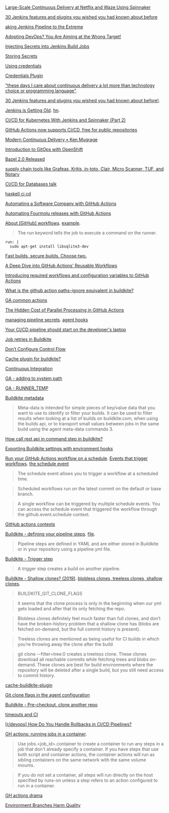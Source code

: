[Large-Scale Continuous Delivery at Netflix and Waze Using Spinnaker](https://www.youtube.com/watch?time_continue=12&v=PLNheBiWOGI)

[30 Jenkins features and plugins you wished you had known about before](https://www.youtube.com/watch?v=6BIry0cepz4)

[aking Jenkins Pipeline to the Extreme](https://www.youtube.com/watch?v=LgcYertiI70)

[Adopting DevOps? You Are Aiming at the Wrong Target!](https://www.infoq.com/presentations/devops-transforming-it)


[Injecting Secrets into Jenkins Build Jobs
](https://support.cloudbees.com/hc/en-us/articles/203802500-Injecting-Secrets-into-Jenkins-Build-Jobs)

[Storing Secrets ](https://jenkins.io/doc/developer/security/secrets/)

[Using credentials](https://jenkins.io/doc/book/using/using-credentials/)

[Credentials Plugin](https://wiki.jenkins.io/display/JENKINS/Credentials+Plugin)

["these days I care about continuous delivery a lot more than technology choice or programming language"](https://twitter.com/thumphriees/status/1054480904167419905).

[30 Jenkins features and plugins you wished you had known about before!](https://www.youtube.com/watch?v=6BIry0cepz4).

[Jenkins is Getting Old](https://itnext.io/jenkins-is-getting-old-2c98b3422f79). [hn](https://news.ycombinator.com/item?id=19781251).

[CI/CD for Kubernetes With Jenkins and Spinnaker (Part 2)](https://dzone.com/articles/cicd-for-kubernetes-with-jenkins-and-spinnaker-con)

[GitHub Actions now supports CI/CD, free for public repositories](https://news.ycombinator.com/item?id=20646350)

[Modern Continuous Delivery • Ken Mugrage](https://www.youtube.com/watch?v=w008iz_UwDk&list=PLEx5khR4g7PKT9RvuVyQxJLO8CZUJzNMy&index=25)

[Introduction to GitOps with OpenShift](https://blog.openshift.com/introduction-to-gitops-with-openshift/)

[Bazel 2.0 Released](https://news.ycombinator.com/item?id=21863393)

[supply chain tools like Grafeas, Kritis, in-toto, Clair, Micro Scanner, TUF, and Notary](https://twitter.com/JAXenterCOM/status/1223272225127780355)

[CI/CD for Databases talk](https://twitter.com/jbogard/status/1223262501544087552)

[haskell ci cd](https://www.reddit.com/r/haskell/comments/eykyzf/what_is_your_haskell_cicd_like_in_2020/)

[Automating a Software Company with GitHub Actions](https://news.ycombinator.com/item?id=28234057)

[Automating Fourmolu releases with GitHub Actions](https://brandonchinn178.github.io/blog/2022/05/19/automating-fourmolu-releases-with-github-actions.html)

[About [GitHub] workflows](https://docs.github.com/en/actions/using-workflows/about-workflows). [example](https://github.com/github/darrrr/actions/runs/39771470/workflow).

> The run keyword tells the job to execute a command on the runner.

    run: |
      sudo apt-get install libsqlite3-dev

[Fast builds, secure builds. Choose two.](https://stripe.com/blog/fast-secure-builds-choose-two)

[A Deep Dive into GitHub Actions’ Reusable Workflows](https://betterprogramming.pub/how-to-use-github-actions-reusable-workflow-8604e8cbf258)

[Introducing required workflows and configuration variables to GitHub Actions](https://github.blog/2023-01-10-introducing-required-workflows-and-configuration-variables-to-github-actions/)

[What is the github action paths-ignore equivalent in buildkite?](https://forum.buildkite.community/t/what-is-the-github-action-paths-ignore-equivalent-in-buildkite/2045)

[GA common actions](https://ashishb.net/tech/common-pitfalls-of-github-actions/)

[The Hidden Cost of Parallel Processing in GitHub Actions](https://betterprogramming.pub/the-hidden-cost-of-parallel-processing-in-github-actions-63f25b2d5f6a)

[managing pipeline secrets](https://buildkite.com/docs/pipelines/secrets). [agent hooks](https://buildkite.com/docs/agent/v3/hooks#hook-locations-agent-hooks)

[Your CI/CD pipeline should start on the developer's laptop](https://twitter.com/solomonstre/status/1649118014594502656)

[Job retries in Buildkite](https://buildkite.com/blog/job-retries)

[Don’t Configure Control Flow](https://lobste.rs/s/ycj1l5/don_t_configure_control_flow)

[Cache plugin for buildkite?](https://forum.buildkite.community/t/cache-plugin-for-buildkite/1324)

[Continuous Integration](https://martinfowler.com/articles/continuousIntegration.html)

[GA - adding to system path](https://docs.github.com/en/actions/using-workflows/workflow-commands-for-github-actions#adding-a-system-path)

[GA - RUNNER_TEMP](https://docs.github.com/en/actions/learn-github-actions/variables)

[Buildkite metadata](https://forum.buildkite.community/t/need-clarification-on-meta-data-usage-pattern/762)

> Meta-data is intended for simple pieces of key/value data that you want to use to identify or filter your builds. It can be used to filter results when looking at a list of builds on buildkite.com, when using the builds api, or to transport small values between jobs in the same build using the agent meta-data commands 3.

[How call rest api in command step in buildkite?](https://stackoverflow.com/questions/76983485/how-call-rest-api-in-command-step-in-buildkite)

[Exporting Buildkite settings with environment hooks](https://buildkite.com/docs/pipelines/secrets#exporting-secrets-with-environment-hooks)

[Run your GitHub Actions workflow on a schedule](https://jasonet.co/posts/scheduled-actions/). [Events that trigger workflows](https://docs.github.com/en/actions/using-workflows/events-that-trigger-workflows). [the schedule event](https://docs.github.com/en/actions/using-workflows/events-that-trigger-workflows#schedule)

> The schedule event allows you to trigger a workflow at a scheduled time.

> Scheduled workflows run on the latest commit on the default or base branch.

> A single workflow can be triggered by multiple schedule events. You can access the schedule event that triggered the workflow through the github.event.schedule context. 

[GitHub actions contexts](https://docs.github.com/en/actions/learn-github-actions/contexts)

[Buildkite - defining your pipeline steps](https://buildkite.com/docs/pipelines/defining-steps). [file](https://buildkite.com/docs/pipelines/defining-steps#step-defaults-pipeline-dot-yml-file).

> Pipeline steps are defined in YAML and are either stored in Buildkite or in your repository using a pipeline.yml file.

[Buildkite - Trigger step](https://buildkite.com/docs/pipelines/trigger-step)

> A trigger step creates a build on another pipeline.

[Buildkite - Shallow clones? (2019)](https://forum.buildkite.community/t/shallow-clones/282). [blobless clones, treeless clones, shallow clones](https://github.blog/2020-12-21-get-up-to-speed-with-partial-clone-and-shallow-clone/). 

> BUILDKITE_GIT_CLONE_FLAGS

> it seems that the clone process is only in the beginning when our yml gets loaded and after that its only fetching the repo.

> Blobless clones definitely feel much faster than full clones, and don’t have the broken-history problem that a shallow clone has (blobs are fetched on-demand, but the full commit history is present).

> Treeless clones are mentioned as being useful for CI builds in which you’re throwing away the clone after the build

> git clone --filter=tree:0 <url> creates a treeless clone. These clones download all reachable commits while fetching trees and blobs on-demand. These clones are best for build environments where the repository will be deleted after a single build, but you still need access to commit history.

[cache-buildkite-plugin](https://github.com/buildkite-plugins/cache-buildkite-plugin)

[Git clone flags in the agent configuration](https://buildkite.com/docs/agent/v3/configuration#git-clone-flags)

[Buildkite - Pre-checkout. clone another repo](https://forum.buildkite.community/t/pre-checkout-clone-another-repo/2053)

[timeouts and CI](https://twitter.com/joseph_h_garvin/status/1784380166342332657)

[[r/devops] How Do You Handle Rollbacks in CI/CD Pipelines?](https://www.reddit.com/r/devops/comments/1fnh7qp/how_do_you_handle_rollbacks_in_cicd_pipelines/)

[GH actions: running jobs in a container](https://docs.github.com/en/actions/writing-workflows/choosing-where-your-workflow-runs/running-jobs-in-a-container).

> Use jobs.<job_id>.container to create a container to run any steps in a job that don't already specify a container. If you have steps that use both script and container actions, the container actions will run as sibling containers on the same network with the same volume mounts.

> If you do not set a container, all steps will run directly on the host specified by runs-on unless a step refers to an action configured to run in a container.

[GH actions drama](https://lobste.rs/s/55tzej/i_ll_think_twice_before_using_github)

[Environment Branches Harm Quality](https://thinkinglabs.io/articles/2025/03/03/environment-branches-harm-quality.html)


